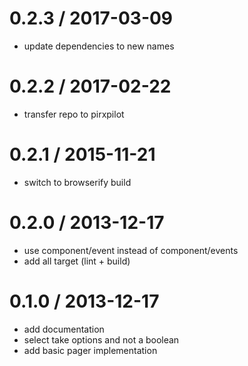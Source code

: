 
0.2.3 / 2017-03-09
==================

 * update dependencies to new names

0.2.2 / 2017-02-22
==================

 * transfer repo to pirxpilot

0.2.1 / 2015-11-21
==================

 * switch to browserify build

0.2.0 / 2013-12-17
==================

 * use component/event instead of component/events
 * add all target (lint + build)

0.1.0 / 2013-12-17
==================

 * add documentation
 * select take options and not a boolean
 * add basic pager implementation
